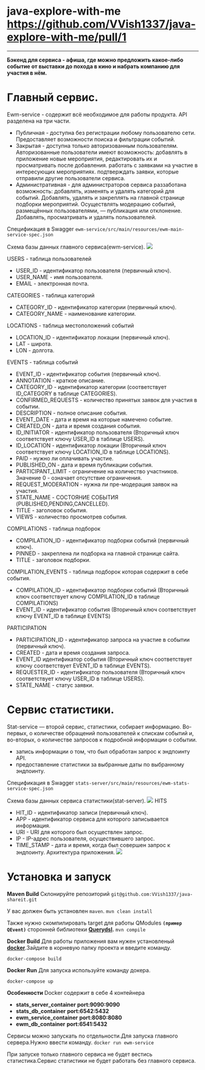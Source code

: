 # java-explore-with-me https://github.com/VVish1337/java-explore-with-me/pull/1
--------------------------------------------------------------
**Бэкенд для сервиса - афиша, где можно предложить какое-либо событие от выставки до похода в кино и
набрать компанию для участия в нём.**


**Главный сервис.**
=
Ewm-service - содержит всё необходимое для работы продукта. API разделена на три части.

* Публичная - доступна без регистрации любому пользователю сети. Предоставляет возможности поиска и фильтрации событий.
* Закрытая - доступна только авторизованным пользователям. Авторизованные пользователи имеют возможность:
  добавлять в приложение новые мероприятия, редактировать их и просматривать после добавления.
  работать с заявками на участие в интересующих мероприятиях.
  подтверждать заявки, которые отправили другие пользователи сервиса.
* Административная - для администраторов сервиса раззаботана возможность:
  добавлять, изменять и удалять категорий для событий.
  Добавлять, удалять и закреплять на главной странице подборки мероприятий.
  Осуществлять модерацию событий, размещённых пользователями, — публикация или отклонение.
  Добавлять, просматривать и удалять пользователей.

Спецификация в Swagger `ewm-service/src/main/resources/ewm-main-service-spec.json`

Схема базы данных главного сервиса(ewm-service).
![](ewm-service/src/main/resources/ewm-main.jpg)

USERS - таблица пользователей
- USER_ID - идентификатор пользователя (первичный ключ).
- USER_NAME - имя пользователя.
- EMAIL - электронная почта.

CATEGORIES - таблица категорий
- CATEGORY_ID - идентификатор категории (первичный ключ).
- CATEGORY_NAME - наименование категории.

LOCATIONS - таблица местоположений событий
- LOCATION_ID - идентификатор локации (первичный ключ).
- LAT - широта.
- LON - долгота.

EVENTS - таблица событий
- EVENT_ID - идентификатор события (первичный ключ).
- ANNOTATION - краткое описание.
- CATEGORY_ID - идентификатор категории (соответствует ID_CATEGORY в таблице CATEGORIES).
- CONFIRMED_REQUESTS - количество принятых заявок для участия в событии.
- DESCRIPTION - полное описание события.
- EVENT_DATE - дата и время на которые намечено событие.
- CREATED_ON - дата и время создания события.
- ID_INITIATOR - идентификатор пользователя (Вторичный ключ соответствует ключу USER_ID в таблице USERS).
- ID_LOCATION - идентификатор локации (Вторичный ключ соответствует ключу LOCATION_ID в таблице LOCATIONS).
- PAID - нужно ли оплачивать участие.
- PUBLISHED_ON - дата и время публикации события.
- PARTICIPANT_LIMIT - ограничение на количество участников. Значение 0 - означает отсутствие ограничения.
- REQUEST_MODERATION - нужна ли пре-модерация заявок на участия.
- STATE_NAME - СОСТОЯНИЕ СОБЫТИЯ (PUBLISHED,PENDING,CANCELLED).
- TITLE - заголовок события.
- VIEWS - количество просмотрев события.

COMPILATIONS - таблица подборок
- COMPILATION_ID - идентификатор подборки событий (первичный ключ).
- PINNED - закреплена ли подборка на главной странице сайта.
- TITLE - заголовок подборки.

COMPILATION_EVENTS - таблица подборок которая содержит в себе события.

- COMPILATION_ID - идентификатор подборки событий (Вторичный ключ соответствует ключу COMPILATION_ID в таблице COMPILATIONS)
- EVENT_ID - идентификатор события (Вторичный ключ соответствует ключу EVENT_ID в таблице EVENTS)

PARTICIPATION

- PARTICIPATION_ID - идентификатор запроса на участие в событии (первичный ключ).
- CREATED - дата и время создания запроса.
- EVENT_ID идентификатор события (Вторичный ключ соответствует ключу соответствует EVENT_ID в таблице EVENTS).
- REQUESTER_ID - идентификатор пользователя (Вторичный ключ соответствует ключу USER_ID в таблице USERS).
- STATE_NAME - статус заявки.

**Сервис статистики.**
=

Stat-service — второй сервис, статистики, собирает информацию.
Во-первых, о количестве обращений пользователей к спискам событий и, во-вторых,
о количестве запросов к подробной информации о событии.
- запись информации о том, что был обработан запрос к эндпоинту API.
- предоставление статистики за выбранные даты по выбранному эндпоинту.

Спецификация в Swagger `stats-server/src/main/resources/ewm-stats-service-spec.json`

Схема базы данных сервиса статистики(stat-server).
![](stats-server/src/main/resources/hits.jpg)
HITS

- HIT_ID - идентификатор записи (первичный ключ).
- APP - идентификатор сервиса для которого записывается информация.
- URI - URI для которого был осуществлен запрос.
- IP - IP-адрес пользователя, осуществившего запрос.
- TIME_STAMP - дата и время, когда был совершен запрос к эндпоинту.
  Архитектура приложения.
  ![](ewm-service/src/main/resources/architecture.jpg)

**Установка и запуск**
=
**Maven Build**
Склонируйте репозиторий
`git@github.com:VVish1337/java-shareit.git`

У вас должен быть установлен `maven`.
`mvn clean install`

Также нужно скомпилировать target для работы QModules **`(пример QEvent)`**  сторонней библиотеки **[Querydsl](https://github.com/querydsl/querydsl).**
`mvn compile`

**Docker Build**
Для работы приложения вам нужен установленый **[docker](https://www.docker.com/)**.Зайдите в корневую папку проекта и введите команду.

`docker-compose build`

**Docker Run**
Для запуска используйте команду докера.

`docker-compose up`

**Особенности**
Docker содержит в себе 4 контейнера
- **stats_server_container**
  **port:9090:9090**
- **stats_db_container**
  **port:6542:5432**
- **ewm_service_container**
  **port:8080:8080**
- **ewm_db_container**
  **port:6541:5432**

Сервисы можно запускать по отдельности.Для запуска главного сервера.Нужно ввести команду.
`docker run ewm-service`

При запуске только главного сервиса не будет вестись статистика.Сервис статистики не будет работать без главного сервиса.



